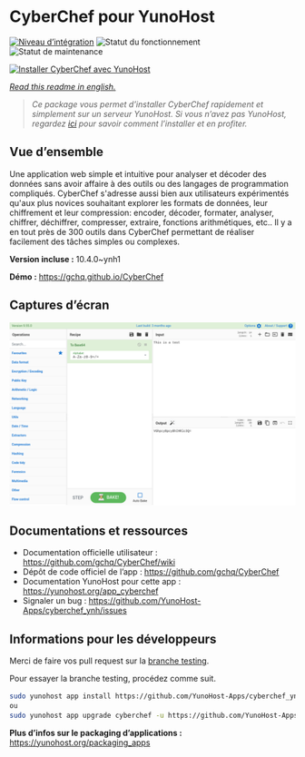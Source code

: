 <!--
N.B.: This README was automatically generated by https://github.com/YunoHost/apps/tree/master/tools/README-generator
It shall NOT be edited by hand.
-->

# CyberChef pour YunoHost

[![Niveau d’intégration](https://dash.yunohost.org/integration/cyberchef.svg)](https://dash.yunohost.org/appci/app/cyberchef) ![Statut du fonctionnement](https://ci-apps.yunohost.org/ci/badges/cyberchef.status.svg) ![Statut de maintenance](https://ci-apps.yunohost.org/ci/badges/cyberchef.maintain.svg)

[![Installer CyberChef avec YunoHost](https://install-app.yunohost.org/install-with-yunohost.svg)](https://install-app.yunohost.org/?app=cyberchef)

*[Read this readme in english.](./README.md)*

> *Ce package vous permet d’installer CyberChef rapidement et simplement sur un serveur YunoHost.
Si vous n’avez pas YunoHost, regardez [ici](https://yunohost.org/#/install) pour savoir comment l’installer et en profiter.*

## Vue d’ensemble

Une application web simple et intuitive pour analyser et décoder des données sans avoir affaire à des outils ou des langages de programmation compliqués. CyberChef s'adresse aussi bien aux utilisateurs expérimentés qu'aux plus novices souhaitant explorer les formats de données, leur chiffrement et leur compression: encoder, décoder, formater, analyser, chiffrer, déchiffrer, compresser, extraire, fonctions arithmétiques, etc.. Il y a en tout près de 300 outils dans CyberChef permettant de réaliser facilement des tâches simples ou complexes.


**Version incluse :** 10.4.0~ynh1

**Démo :** https://gchq.github.io/CyberChef

## Captures d’écran

![Capture d’écran de CyberChef](./doc/screenshots/cyberchef_ynh.png)

## Documentations et ressources

* Documentation officielle utilisateur : <https://github.com/gchq/CyberChef/wiki>
* Dépôt de code officiel de l’app : <https://github.com/gchq/CyberChef>
* Documentation YunoHost pour cette app : <https://yunohost.org/app_cyberchef>
* Signaler un bug : <https://github.com/YunoHost-Apps/cyberchef_ynh/issues>

## Informations pour les développeurs

Merci de faire vos pull request sur la [branche testing](https://github.com/YunoHost-Apps/cyberchef_ynh/tree/testing).

Pour essayer la branche testing, procédez comme suit.

``` bash
sudo yunohost app install https://github.com/YunoHost-Apps/cyberchef_ynh/tree/testing --debug
ou
sudo yunohost app upgrade cyberchef -u https://github.com/YunoHost-Apps/cyberchef_ynh/tree/testing --debug
```

**Plus d’infos sur le packaging d’applications :** <https://yunohost.org/packaging_apps>